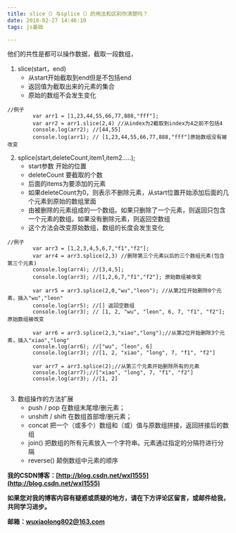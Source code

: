 ```yaml
---
title: slice（）与splice（）的用法和区别你清楚吗？
date: 2018-02-27 14:46:10
tags: js基础

---
```


他们的共性是都可以操作数据，截取一段数组，
1. slice(start，end)
    - 从start开始截取到end但是不包括end
    - 返回值为截取出来的元素的集合
    - 原始的数组不会发生变化
```
//例子
        var arr1 = [1,23,44,55,66,77,888,"fff"];
        var arr2 = arr1.slice(2,4) //从index为2截取到index为4之前不包括4
        console.log(arr2); //[44,55]
        console.log(arr1); // [1,23,44,55,66,77,888,"fff"]原始数组没有被改变
```
2. splice(start,deleteCount,item1,item2.....);
    - start参数  开始的位置
    - deleteCount  要截取的个数
    - 后面的items为要添加的元素
    - 如果deleteCount为0，则表示不删除元素，从start位置开始添加后面的几个元素到原始的数组里面
    - 由被删除的元素组成的一个数组。如果只删除了一个元素，则返回只包含一个元素的数组。如果没有删除元素，则返回空数组
    - 这个方法会改变原始数组，数组的长度会发生变化
  
```
//例子
        var arr3 = [1,2,3,4,5,6,7,"f1","f2"];
        var arr4 = arr3.splice(2,3) //删除第三个元素以后的三个数组元素(包含第三个元素)
        console.log(arr4); //[3,4,5];
        console.log(arr3); //[1,2,6,7,"f1","f2"]; 原始数组被改变
        
        var arr5 = arr3.splice(2,0,"wu","leon"); //从第2位开始删除0个元素，插入"wu","leon"
        console.log(arr5); //[] 返回空数组
        console.log(arr3); // [1, 2, "wu", "leon", 6, 7, "f1", "f2"]; 原始数组被改变

        var arr6 = arr3.splice(2,3,"xiao","long");//从第2位开始删除3个元素，插入"xiao","long"
        console.log(arr6); //["wu", "leon", 6]
        console.log(arr3); //[1, 2, "xiao", "long", 7, "f1", "f2"]
        
        var arr7 = arr3.splice(2);//从第三个元素开始删除所有的元素
        console.log(arr7);//["xiao", "long", 7, "f1", "f2"]
        console.log(arr3); //[1, 2]
        
```

3. 数组操作的方法扩展
    - push / pop  在数组末尾增/删元素；
    - unshift / shift 在数组首部增/删元素；
    - concat  把一个（或多个）数组和（或）值与原数组拼接，返回拼接后的数组
    - join() 把数组的所有元素放入一个字符串。元素通过指定的分隔符进行分隔
    - reverse() 颠倒数组中元素的顺序


**我的CSDN博客：[http://blog.csdn.net/wxl1555](http://blog.csdn.net/wxl1555)**

**如果您对我的博客内容有疑惑或质疑的地方，请在下方评论区留言，或邮件给我，共同学习进步。**


**邮箱：wuxiaolong802@163.com**



  
 